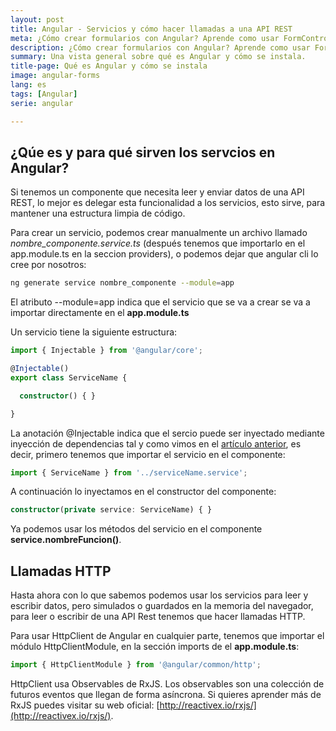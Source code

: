 ```yaml
---
layout: post
title: Angular - Servicios y cómo hacer llamadas a una API REST
meta: ¿Cómo crear formularios con Angular? Aprende como usar FormControl, FormGroup y FormBuilder en Angular
description: ¿Cómo crear formularios con Angular? Aprende como usar FormControl, FormGroup y FormBuilder en Angular
summary: Una vista general sobre qué es Angular y cómo se instala. 
title-page: Qué es Angular y cómo se instala
image: angular-forms
lang: es
tags: [Angular] 
serie: angular

---
```


## ¿Qúe es y para qué sirven los servcios en Angular?

Si tenemos un componente que necesita leer y enviar datos de una API REST, lo mejor es delegar esta funcionalidad a los servicios, esto sirve, para mantener una estructura limpia de código. 

Para crear un servicio, podemos crear manualmente un archivo llamado _nombre_componente.service.ts_ (después tenemos que importarlo en el app.module.ts en la seccion providers), o podemos dejar que angular cli lo cree por nosotros:

```bash
ng generate service nombre_componente --module=app
```

El atributo --module=app indica que el servicio que se va a crear se va a importar directamente en el **app.module.ts**

Un servicio tiene la siguiente estructura:

```typescript
import { Injectable } from '@angular/core';

@Injectable()
export class ServiceName {

  constructor() { }

}
```

La anotación @Injectable indica que el sercio puede ser inyectado mediante inyección de dependencias tal y como vimos en el [artículo anterior](http://127.0.0.1:4000/angular-controladores-typescript), es decir, primero tenemos que importar el servicio en el componente:

```typescript
import { ServiceName } from '../serviceName.service';
```

A continuación lo inyectamos en el constructor del componente:

```typescript
constructor(private service: ServiceName) { }
```

Ya podemos usar los métodos del servicio en el componente **service.nombreFuncion()**.

## Llamadas HTTP

Hasta ahora con lo que sabemos podemos usar los servicios para leer y escribir datos, pero simulados o guardados en la memoria del navegador, para leer o escribir de una API Rest tenemos que hacer llamadas HTTP.

Para usar HttpClient de Angular en cualquier parte, tenemos que importar el módulo HttpClientModule, en la sección imports de el **app.module.ts**:

```typescript
import { HttpClientModule } from '@angular/common/http';
```

HttpClient usa Observables de RxJS. Los observables son una colección de futuros eventos que llegan de forma asíncrona. Si quieres aprender más de RxJS puedes visitar su web oficial: [http://reactivex.io/rxjs/](http://reactivex.io/rxjs/).



